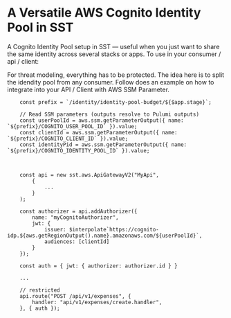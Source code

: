 # A Versatile AWS Cognito Identity Pool in SST

A Cognito Identity Pool setup in SST — useful when you just want to share the same identity across several stacks or apps.
To use in your consumer / api / client:

For threat modeling, everything has to be protected. The idea here is to split the idendity pool from any consumer.
Follow does an example on how to integrate into your API / Client with AWS SSM Parameter.

```JS
    const prefix = `/identity/identity-pool-budget/${$app.stage}`;

    // Read SSM parameters (outputs resolve to Pulumi outputs)
    const userPoolId = aws.ssm.getParameterOutput({ name: `${prefix}/COGNITO_USER_POOL_ID` }).value;
    const clientId = aws.ssm.getParameterOutput({ name: `${prefix}/COGNITO_CLIENT_ID` }).value;
    const identityPid = aws.ssm.getParameterOutput({ name: `${prefix}/COGNITO_IDENTITY_POOL_ID` }).value;



    const api = new sst.aws.ApiGatewayV2("MyApi",
        {
            ...
        }
    );

    const authorizer = api.addAuthorizer({
        name: "myCognitoAuthorizer",
        jwt: {
            issuer: $interpolate`https://cognito-idp.${aws.getRegionOutput().name}.amazonaws.com/${userPoolId}`,
            audiences: [clientId]
        }
    });

    const auth = { jwt: { authorizer: authorizer.id } }

    ...

    // restricted
    api.route("POST /api/v1/expenses", {
        handler: "api/v1/expenses/create.handler",
    }, { auth });

```

